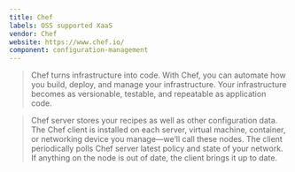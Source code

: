 ```yaml
---
title: Chef
labels: OSS supported XaaS
vendor: Chef
website: https://www.chef.io/
component: configuration-management
---
```

> Chef turns infrastructure into code. With Chef, you can automate how you build, deploy, and manage your infrastructure. Your infrastructure becomes as versionable, testable, and repeatable as application code.

> Chef server stores your recipes as well as other configuration data. The Chef client is installed on each server, virtual machine, container, or networking device you manage—we’ll call these nodes. The client periodically polls Chef server latest policy and state of your network. If anything on the node is out of date, the client brings it up to date.

